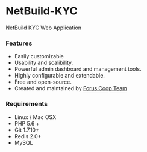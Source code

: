 # NetBuild-KYC
NetBuild KYC Web Application



### Features

* Easily customizable
* Usability and scalibility.
* Powerful admin dashboard and management tools.
* Highly configurable and extendable.
* Free and open-source.
* Created and maintained by [Forus.Coop Team](https://netbuild.africa)

### Requirements

* Linux / Mac OSX
* PHP 5.6 +
* Git 1.7.10+
* Redis 2.0+
* MySQL
